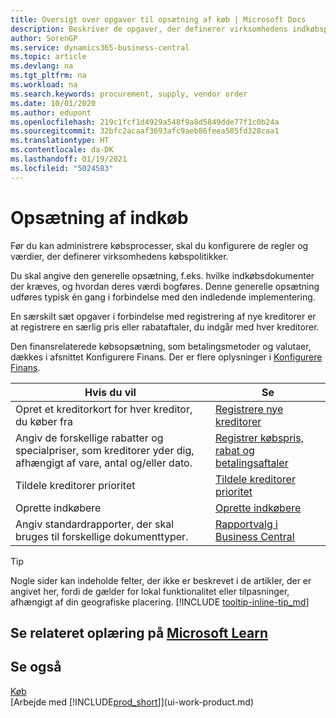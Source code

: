 ```yaml
---
title: Oversigt over opgaver til opsætning af køb | Microsoft Docs
description: Beskriver de opgaver, der definerer virksomhedens indkøbspolitikker, og som du bruger til at oprette dine indkøbsprocesser.
author: SorenGP
ms.service: dynamics365-business-central
ms.topic: article
ms.devlang: na
ms.tgt_pltfrm: na
ms.workload: na
ms.search.keywords: procurement, supply, vendor order
ms.date: 10/01/2020
ms.author: edupont
ms.openlocfilehash: 219c1fcf1d4929a548f9a8d5849dde77f1c0b24a
ms.sourcegitcommit: 32bfc2acaaf3693afc9aeb86feea505fd328caa1
ms.translationtype: HT
ms.contentlocale: da-DK
ms.lasthandoff: 01/19/2021
ms.locfileid: "5024583"
---
```

# <a name="setting-up-purchasing"></a>Opsætning af indkøb
Før du kan administrere købsprocesser, skal du konfigurere de regler og værdier, der definerer virksomhedens købspolitikker.

Du skal angive den generelle opsætning, f.eks. hvilke indkøbsdokumenter der kræves, og hvordan deres værdi bogføres. Denne generelle opsætning udføres typisk én gang i forbindelse med den indledende implementering.

En særskilt sæt opgaver i forbindelse med registrering af nye kreditorer er at registrere en særlig pris eller rabataftaler, du indgår med hver kreditorer.

Den finansrelaterede købsopsætning, som betalingsmetoder og valutaer, dækkes i afsnittet Konfigurere Finans. Der er flere oplysninger i [Konfigurere Finans](finance-setup-finance.md).

| Hvis du vil | Se |
| --- | --- |
| Opret et kreditorkort for hver kreditor, du køber fra|[Registrere nye kreditorer](purchasing-how-register-new-vendors.md) |
| Angiv de forskellige rabatter og specialpriser, som kreditorer yder dig, afhængigt af vare, antal og/eller dato. |[Registrer købspris, rabat og betalingsaftaler](purchasing-how-record-purchase-price-discount-payment-agreements.md) |
| Tildele kreditorer prioritet |[Tildele kreditorer prioritet](purchasing-how-prioritize-vendors.md) |
| Oprette indkøbere |[Oprette indkøbere](purchasing-how-setup-purchasers.md) |
|Angiv standardrapporter, der skal bruges til forskellige dokumenttyper.|[Rapportvalg i Business Central](across-report-selections.md)|

> [!TIP]
> Nogle sider kan indeholde felter, der ikke er beskrevet i de artikler, der er angivet her, fordi de gælder for lokal funktionalitet eller tilpasninger, afhængigt af din geografiske placering. [!INCLUDE [tooltip-inline-tip_md](includes/tooltip-inline-tip_md.md)]

## <a name="see-related-training-at-microsoft-learn"></a>Se relateret oplæring på [Microsoft Learn](/learn/paths/trade-get-started-dynamics-365-business-central/)

## <a name="see-also"></a>Se også

[Køb](purchasing-manage-purchasing.md)  
[Arbejde med [!INCLUDE[prod_short](includes/prod_short.md)]](ui-work-product.md)
